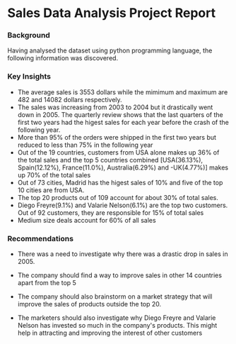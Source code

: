 # Sales Data Analysis Project Report
### Background
Having analysed the dataset using python programming language, the following information was discovered.

### Key Insights
- The average sales is 3553 dollars while the mimimum and maximum are 482 and 14082 dollars respectively.
- The sales was increasing from 2003 to 2004 but it drastically went down in 2005. The quarterly review shows that the last quarters of the first two years had the higest sales for each year before the crash of the following year.
- More than 95% of the orders were shipped in the first two years but reduced to less than 75% in the following year
- Out of the 19 countries, customers from USA alone makes up 36% of the total sales and the top 5 countries combined [USA(36.13%), Spain(12.12%), France(11.0%), Australia(6.29%) and -UK(4.77%)] makes up 70% of the total sales 
- Out of 73 cities, Madrid has the higest sales of 10% and five of the top 10 cities are from USA.
- The top 20 products out of 109 account for about 30% of total sales.
- Diego Freyre(9.1%) and Valarie Nelson(6.1%) are the top two customers. Out of 92 customers, they are responsible for 
15% of total sales
- Medium size deals account for 60% of all sales

### Recommendations
- There was a need to investigate why there was a drastic drop in sales in 2005.

- The company should find a way to improve sales in other 14 countries apart from the top 5

- The company should also brainstorm on a market strategy that will improve the sales of products outside the top 20.

- The marketers should also investigate why Diego Freyre and Valarie Nelson has invested so much in the company's products. This might help in attracting and improving the interest of other customers



